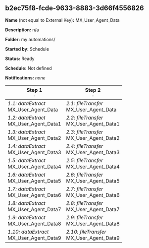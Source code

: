 ## b2ec75f8-fcde-9633-8883-3d66f4556826

**Name** (not equal to External Key)**:** MX_User_Agent_Data

**Description:** n/a

**Folder:** my automations/

**Started by:** Schedule

**Status:** Ready

**Schedule:** Not defined

**Notifications:** _none_


| Step 1<br>_<small>-</small>_ | Step 2<br>_<small>-</small>_ |
| --- | --- |
| _1.1: dataExtract_<br>MX_User_Agent_Data | _2.1: fileTransfer_<br>MX_User_Agent_Data |
| _1.2: dataExtract_<br>MX_User_Agent_Data1 | _2.2: fileTransfer_<br>MX_User_Agent_Data1 |
| _1.3: dataExtract_<br>MX_User_Agent_Data2 | _2.3: fileTransfer_<br>MX_User_Agent_Data2 |
| _1.4: dataExtract_<br>MX_User_Agent_Data3 | _2.4: fileTransfer_<br>MX_User_Agent_Data3 |
| _1.5: dataExtract_<br>MX_User_Agent_Data4 | _2.5: fileTransfer_<br>MX_User_Agent_Data4 |
| _1.6: dataExtract_<br>MX_User_Agent_Data5 | _2.6: fileTransfer_<br>MX_User_Agent_Data5 |
| _1.7: dataExtract_<br>MX_User_Agent_Data6 | _2.7: fileTransfer_<br>MX_User_Agent_Data6 |
| _1.8: dataExtract_<br>MX_User_Agent_Data7 | _2.8: fileTransfer_<br>MX_User_Agent_Data7 |
| _1.9: dataExtract_<br>MX_User_Agent_Data8 | _2.9: fileTransfer_<br>MX_User_Agent_Data8 |
| _1.10: dataExtract_<br>MX_User_Agent_Data9 | _2.10: fileTransfer_<br>MX_User_Agent_Data9 |
